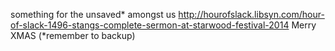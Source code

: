 something for the unsaved* amongst us http://hourofslack.libsyn.com/hour-of-slack-1496-stangs-complete-sermon-at-starwood-festival-2014 Merry XMAS (*remember to backup)